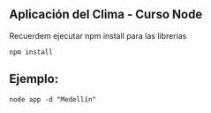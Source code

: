 ## Aplicación del Clima - Curso Node


Recuerdem ejecutar npm install para las librerias

```
npm install
```


## Ejemplo:

```
node app -d "Medellín"
```
